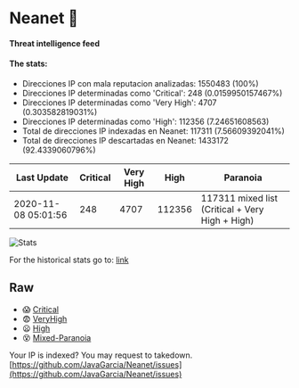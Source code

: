 # Neanet :hocho:
#### Threat intelligence feed
#### The stats:

- Direcciones IP con mala reputacion analizadas: 1550483 (100%)
- Direcciones IP determinadas como 'Critical':  248 (0.0159950157467%)
- Direcciones IP determinadas como 'Very High':  4707 (0.303582819031%)
- Direcciones IP determinadas como 'High':  112356 (7.24651608563)
- Total de direcciones IP indexadas en Neanet:  117311 (7.56609392041%)
- Total de direcciones IP descartadas en Neanet:  1433172 (92.4339060796%)

| Last Update | Critical | Very High | High | Paranoia |
| --- | --- | --- | --- | --- |
| 2020-11-08 05:01:56 | 248 | 4707 | 112356 | 117311 mixed list (Critical + Very High + High)|

![Stats](https://docs.google.com/spreadsheets/d/e/2PACX-1vSnaNMIXVabIpDJjufMlzH7poXnshF3mgd8Is1g9ytUEzVsP5my4Trn8f-xkoLLQ38xpL3HtmUexLo6/pubchart?oid=501124687&format=image)

For the historical stats go to: [link](/stats.csv)
## Raw
- :scream: [Critical](https://raw.githubusercontent.com/JavaGarcia/Neanet/master/blacklists/neanet_critical.txt)
- :fearful: [VeryHigh](https://raw.githubusercontent.com/JavaGarcia/Neanet/master/blacklists/neanet_veryHigh.txtt)
- :frowning: [High](https://raw.githubusercontent.com/JavaGarcia/Neanet/master/blacklists/neanet_high.txt)
- :dizzy_face: [Mixed-Paranoia](https://raw.githubusercontent.com/JavaGarcia/Neanet/master/blacklists/neanet_all.txt)


Your IP is indexed? You may request to takedown. [https://github.com/JavaGarcia/Neanet/issues](https://github.com/JavaGarcia/Neanet/issues)

































































































































































































































































































































































































































































































































































































































































































































































































































































































































































































































































































































































































































































































































































































































































































































































































































































































































































































































































































































































































































































